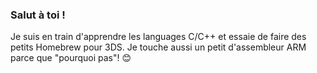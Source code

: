 ### Salut à toi !
Je suis en train d'apprendre les languages C/C++ et essaie de faire des petits Homebrew pour 3DS.
Je touche aussi un petit d'assembleur ARM parce que "pourquoi pas"! 😊

<!--
**AntonioBiscuit/AntonioBiscuit** is a ✨ _special_ ✨ repository because its `README.md` (this file) appears on your GitHub profile.

Here are some ideas to get you started:

- 🔭 I’m currently working on ...
- 🌱 I’m currently learning ...
- 👯 I’m looking to collaborate on ...
- 🤔 I’m looking for help with ...
- 💬 Ask me about ...
- 📫 How to reach me: ...
- 😄 Pronouns: ...
- ⚡ Fun fact: ...
-->
